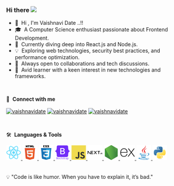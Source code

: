 ### Hi there <img src="https://media.giphy.com/media/hvRJCLFzcasrR4ia7z/giphy.gif" width="25px">

- 👋 &nbsp;Hi , I'm Vaishnavi Date ..!!
- 🎓 &nbsp;A Computer Science enthusiast passionate about Frontend Development.
- 🌱 &nbsp;Currently diving deep into React.js and Node.js.
- 💡 &nbsp;Exploring web technologies, security best practices, and performance optimization.
- 💬 &nbsp;Always open to collaborations and tech discussions.
- 📗 &nbsp;Avid learner with a keen interest in new technologies and frameworks.
<br/>

🔗 &nbsp;**Connect with me**
<br/>
<p align="left">
<a href="https://www.linkedin.com/in/vaishnavi-date-b065271a5/" target="_blank"><img align="center" src="https://raw.githubusercontent.com/rahuldkjain/github-profile-readme-generator/master/src/images/icons/Social/linked-in-alt.svg" alt="vaishnavidate" height="30" width="40" /></a>
<a href="https://instagram.com/vaishudate27" target="_blank"><img align="center" src="https://raw.githubusercontent.com/rahuldkjain/github-profile-readme-generator/master/src/images/icons/Social/instagram.svg" alt="vaishnavidate" height="30" width="40" /></a>
<a href="https://twitter.com/_vaish2001_?s=08" target="_blank"><img align="center" src="https://raw.githubusercontent.com/rahuldkjain/github-profile-readme-generator/master/src/images/icons/Social/twitter.svg" alt="vaishnavidate" height="30" width="40" /></a>
      </p>
<br/>

🛠️ &nbsp;**Languages & Tools** 
<p align="left"> <a href="https://react.dev/" target="_blank"> <img src="https://raw.githubusercontent.com/devicons/devicon/master/icons/react/react-original.svg" alt="React.js" width="40" height="40"/> </a> <a href="https://developer.mozilla.org/en-US/docs/Web/HTML" target="_blank"> <img src="https://raw.githubusercontent.com/devicons/devicon/master/icons/html5/html5-original-wordmark.svg" alt="HTML5" width="40" height="40"/> </a> <a href="https://www.w3schools.com/css/" target="_blank"> <img src="https://raw.githubusercontent.com/devicons/devicon/master/icons/css3/css3-original-wordmark.svg" alt="CSS3" width="40" height="40"/> </a> <a href="https://getbootstrap.com" target="_blank"> <img src="https://raw.githubusercontent.com/devicons/devicon/master/icons/bootstrap/bootstrap-plain-wordmark.svg" alt="Bootstrap" width="40" height="40"/> </a> <a href="https://developer.mozilla.org/en-US/docs/Web/JavaScript" target="_blank"> <img src="https://raw.githubusercontent.com/devicons/devicon/master/icons/javascript/javascript-original.svg" alt="JavaScript" width="40" height="40"/> </a> <a href="https://nextjs.org/" target="_blank"> <img src="https://raw.githubusercontent.com/devicons/devicon/master/icons/nextjs/nextjs-original-wordmark.svg" alt="Next.js" width="40" height="40"/> </a> <a href="https://nodejs.org/" target="_blank"> <img src="https://raw.githubusercontent.com/devicons/devicon/master/icons/nodejs/nodejs-original.svg" alt="Node.js" width="40" height="40"/> </a> <a href="https://expressjs.com/" target="_blank"> <img src="https://raw.githubusercontent.com/devicons/devicon/master/icons/express/express-original.svg" alt="Express.js" width="40" height="40"/> </a> <a href="https://www.java.com" target="_blank"> <img src="https://raw.githubusercontent.com/devicons/devicon/master/icons/java/java-original.svg" alt="Java" width="40" height="40"/> </a> <a href="https://www.python.org" target="_blank"> <img src="https://raw.githubusercontent.com/devicons/devicon/master/icons/python/python-original.svg" alt="Python" width="40" height="40"/> </a> 

<br/>
<br/>
<br/>
💡 "Code is like humor. When you have to explain it, it’s bad."
